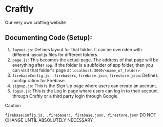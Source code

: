 # Craftly

Our very own crafting website

## Documenting Code (Setup):

1. `layout.js`: Defines layout for that folder. It can be overriden with different layout.js files for different folders.
2. `page.js`: This becomes the actual page. The address of that page will be everything after `app`. If the folder is a subfolder of app folder, then you can visit that folder's page at `localhost:3000/<name_of_folder>`
3. `firebaseConfig.js`, `.firebaserc`, `firebase.json`, `firestore.json`: Defines configuration for Firebase.
4. `signup.js`: This is the Sign Up page where users can create an account.
5. `login.js`: This is the Log In page where users can log in to their account through Craftly or a third party login through Google.

> [!CAUTION] 
> `firebaseConfig.js, .firebaserc, firebase.json, firestore.json` DO NOT CHANGE UNTIL ABSOLUTELY NECESSARY
